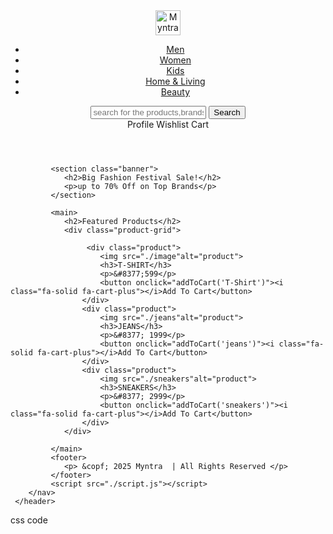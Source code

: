 <!DOCTYPE html>
<html lang="en">
<head>
    <meta charset="UTF-8">
    <meta name="viewport" content="width=device-width, initial-scale=1.0">
    <title>myntra-online shopping</title>
    <link rel="stylesheet" href="styles.css">
    <link rel="stylesheet" href="https://cdnjs.cloudflare.com/ajax/libs/font-awesome/6.5.0/css/all.min.css"> 
</head>
<body>
    <header>
        <img width="40px" height="40px" src="./img"alt="Myntra">
        <nav>
            <ul>
                <li><a href="#">Men</a></li>
                <li><a href="#">Women</a></li>
                <li><a href="#">Kids</a></li>
                <li><a href="#">Home & Living</a></li>
                <li><a href="#">Beauty</a></li>
            </ul>
            </nav>
            <div class="search-bar">
                <input type="text" placeholder="search for the products,brands and more">
                <button>Search</button>
            </div>
            <div class="icons">
              <span><i class="fa-regular fa-user"></i>Profile</span>  
              <span><i class="fa-regular fa-heart"></i>Wishlist</span>  
              <span><i class="fa-solid fa-bag-shopping"></i>Cart</span>  
            </div>
            </header>
            
             <section class="banner">
                <h2>Big Fashion Festival Sale!</h2>
                <p>up to 70% Off on Top Brands</p>
             </section>
            
             <main>
                <h2>Featured Products</h2>
                <div class="product-grid"> 

                     <div class="product">
                        <img src="./image"alt="product">
                        <h3>T-SHIRT</h3>
                        <p>&#8377;599</p>
                        <button onclick="addToCart('T-Shirt')"><i class="fa-solid fa-cart-plus"></i>Add To Cart</button>
                    </div>
                    <div class="product">
                        <img src="./jeans"alt="product">
                        <h3>JEANS</h3>
                        <p>&#8377; 1999</p>
                        <button onclick="addToCart('jeans')"><i class="fa-solid fa-cart-plus"></i>Add To Cart</button>
                    </div>
                    <div class="product">
                        <img src="./sneakers"alt="product">
                        <h3>SNEAKERS</h3>
                        <p>&#8377; 2999</p>
                        <button onclick="addToCart('sneakers')"><i class="fa-solid fa-cart-plus"></i>Add To Cart</button>
                    </div>
                </div>
                
             </main>
             <footer>
                <p> &copf; 2025 Myntra  | All Rights Reserved </p>
             </footer>
             <script src="./script.js"></script>
        </nav>
     </header> 
 </body>
</html>

css code

